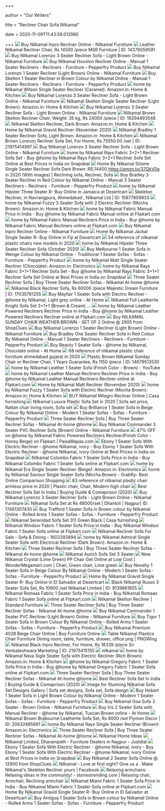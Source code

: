 +++
        
author = "Our Writers"
        
title = "Recliner Chair Sofa Nilkamal"
        
date = 2020-11-09T11:43:59.012960
        
+++
[ ![](https://cdn.shopify.com/s/files/1/0044/1208/0217/products/INPRO_RECLINER_LIGHT_BROWN_IINPRORECLINERLBW_04_2000x.jpg?v=1575454639)](https://cdn.shopify.com/s/files/1/0044/1208/0217/products/INPRO_RECLINER_LIGHT_BROWN_IINPRORECLINERLBW_04_2000x.jpg?v=1575454639) Buy Nilkamal Inpro Recliner Online - Nilkamal Furniture
[ ![](https://4.imimg.com/data4/CL/CY/ANDROID-27608887/product-500x500.jpeg)](https://4.imimg.com/data4/CL/CY/ANDROID-27608887/product-500x500.jpeg) Leather Nilkamal Recliner Chair, Rs 14500 /piece MSR Furniture | ID:  14379059591
[ ![](https://cdn.shopify.com/s/files/1/0044/1208/0217/products/ILOREN3SRECSOFLBW_06_2000x.jpg?v=1567844853)](https://cdn.shopify.com/s/files/1/0044/1208/0217/products/ILOREN3SRECSOFLBW_06_2000x.jpg?v=1567844853) Buy Nilkamal Lorenzo 3 Seater Recliner Sofa - Light Brown Online - Nilkamal  Furniture
[ ![](https://ii1.pepperfry.com/media/catalog/product/n/i/800x880/nilkamal-houston-recliner-nilkamal-houston-recliner-edtiwe.jpg)](https://ii1.pepperfry.com/media/catalog/product/n/i/800x880/nilkamal-houston-recliner-nilkamal-houston-recliner-edtiwe.jpg) Buy Nilkamal Houston Recliner Online - Manual 1 Seater Recliners - Recliners  - Furniture - Pepperfry Product
[ ![](https://cdn.shopify.com/s/files/1/0044/1208/0217/products/LORENZO_1STR_RECLINER_SOFA_LIGHT_BROWN_ILOREN1SRECSOFLBW_LS_2000x.jpg?v=1567846105)](https://cdn.shopify.com/s/files/1/0044/1208/0217/products/LORENZO_1STR_RECLINER_SOFA_LIGHT_BROWN_ILOREN1SRECSOFLBW_LS_2000x.jpg?v=1567846105) Buy Nilkamal Lorenzo 1 Seater Recliner (Light Brown) Online - Nilkamal  Furniture
[ ![](https://ii1.pepperfry.com/media/catalog/product/s/k/568x625/skelton-1-seater-recliner-in-brown-colour-by-nilkamal-skelton-1-seater-recliner-in-brown-colour-by-n-snedkd.jpg)](https://ii1.pepperfry.com/media/catalog/product/s/k/568x625/skelton-1-seater-recliner-in-brown-colour-by-nilkamal-skelton-1-seater-recliner-in-brown-colour-by-n-snedkd.jpg) Buy Skelton 1 Seater Recliner in Brown Colour by Nilkamal Online - Manual 1  Seater Recliners - Recliners - Furniture - Pepperfry Product
[ ![](https://images-na.ssl-images-amazon.com/images/I/61lMmRK-GuL._SX355_.jpg)](https://images-na.ssl-images-amazon.com/images/I/61lMmRK-GuL._SX355_.jpg) home by Nilkamal Wilson Single Seater Recliner (Caramel): Amazon.in: Home &  Kitchen
[ ![](https://cdn.shopify.com/s/files/1/0044/1208/0217/products/ILOREN3SRECSOFLBW_04_2000x.jpg?v=1567844853)](https://cdn.shopify.com/s/files/1/0044/1208/0217/products/ILOREN3SRECSOFLBW_04_2000x.jpg?v=1567844853) Buy Nilkamal Lorenzo 3 Seater Recliner Sofa - Light Brown Online - Nilkamal  Furniture
[ ![](https://images-na.ssl-images-amazon.com/images/I/71GIzInvWgL._SX679_.jpg)](https://images-na.ssl-images-amazon.com/images/I/71GIzInvWgL._SX679_.jpg) Nilkamal Skelton Single Seater Recliner (Light Brown): Amazon.in: Home &  Kitchen
[ ![](https://cdn.shopify.com/s/files/1/0044/1208/0217/products/ILOREN3SRECSOFLBW_09_2000x.jpg?v=1567844853)](https://cdn.shopify.com/s/files/1/0044/1208/0217/products/ILOREN3SRECSOFLBW_09_2000x.jpg?v=1567844853) Buy Nilkamal Lorenzo 3 Seater Recliner Sofa - Light Brown Online - Nilkamal  Furniture
[ ![](https://5.imimg.com/data5/XJ/PG/MY-2823023/nilkamal-recliner-skelton-500x500.jpg)](https://5.imimg.com/data5/XJ/PG/MY-2823023/nilkamal-recliner-skelton-500x500.jpg) Nilkamal Brown Skelton Recliner Chair, Weight: 35 kg, Rs 24000 /piece | ID:  19294493548
[ ![](https://images-na.ssl-images-amazon.com/images/I/61Wrp3Ba55L._SY355_.jpg)](https://images-na.ssl-images-amazon.com/images/I/61Wrp3Ba55L._SY355_.jpg) Nilkamal Skelton Recliner, Dark Brown: Amazon.in: Home & Kitchen
[ ![](https://www.reviews.in/wp-content/uploads/Home-By-Nilkamal-Gravid-Single-Seater-Recliner-Sofa-Review.png)](https://www.reviews.in/wp-content/uploads/Home-By-Nilkamal-Gravid-Single-Seater-Recliner-Sofa-Review.png) Home by Nilkamal Gravid Recliner (November 2020)
[ ![](https://images-na.ssl-images-amazon.com/images/I/71HKNsNjacL._SY450_.jpg)](https://images-na.ssl-images-amazon.com/images/I/71HKNsNjacL._SY450_.jpg) Nilkamal Bradley 1 Seater Recliner Sofa, Light Brown: Amazon.in: Home &  Kitchen
[ ![](https://5.imimg.com/data5/XG/IM/KT/SELLER-12710243/lorenzo-recliner-sofa-set-250x250.png)](https://5.imimg.com/data5/XG/IM/KT/SELLER-12710243/lorenzo-recliner-sofa-set-250x250.png) Nilkamal Brown Lorenzo Recliner Sofa Set, For Home, Rs 75550.00 /set | ID:  21975414997
[ ![](https://cdn.shopify.com/s/files/1/0044/1208/0217/products/ILOREN3SRECSOFLBW_01_2000x.jpg?v=1567844853)](https://cdn.shopify.com/s/files/1/0044/1208/0217/products/ILOREN3SRECSOFLBW_01_2000x.jpg?v=1567844853) Buy Nilkamal Lorenzo 3 Seater Recliner Sofa - Light Brown Online - Nilkamal  Furniture
[ ![](https://n1.sdlcdn.com/imgs/b/z/p/home-by-Nilkamal-Rays-Fabric-SDL552233593-1-493e1.jpg)](https://n1.sdlcdn.com/imgs/b/z/p/home-by-Nilkamal-Rays-Fabric-SDL552233593-1-493e1.jpg) home by Nilkamal Rays Fabric 3+2+1 Recliner Sofa Set - Buy @home by Nilkamal  Rays Fabric 3+2+1 Recliner Sofa Set Online at Best Prices in India on  Snapdeal
[ ![](https://i.pinimg.com/236x/2e/9f/66/2e9f66b28f34fc611be4cb11c44be64e.jpg)](https://i.pinimg.com/236x/2e/9f/66/2e9f66b28f34fc611be4cb11c44be64e.jpg) Home By Nilkamal Silome Single Seater Recliner Sofa Dark Brown :RS.14400  https://amzn.to/37QkV0a in 2020 (With images) | Reclining sofa, Recliner,  Sofa
[ ![](https://ii1.pepperfry.com/media/catalog/product/b/r/1100x1210/bradley-three-seater-recliner-sofa-in-red-colour-by-nilkamal-bradley-three-seater-recliner-sofa-in-r-930tas.jpg)](https://ii1.pepperfry.com/media/catalog/product/b/r/1100x1210/bradley-three-seater-recliner-sofa-in-red-colour-by-nilkamal-bradley-three-seater-recliner-sofa-in-r-930tas.jpg) Buy Bradley 3 Seater Recliner in Red Colour by Nilkamal Online - Manual 3  Seater Recliners - Recliners - Furniture - Pepperfry Product
[ ![](https://images-na.ssl-images-amazon.com/images/I/71tba7lHOlL.jpg)](https://images-na.ssl-images-amazon.com/images/I/71tba7lHOlL.jpg) home by Nilkamal Hipster Three Seater R- Buy Online in Jamaica at Desertcart
[ ![](https://5.imimg.com/data5/SR/MY/GLADMIN-9068540/skeleton-recliner-500x500.png)](https://5.imimg.com/data5/SR/MY/GLADMIN-9068540/skeleton-recliner-500x500.png) Skeleton Recliner,  in Navrangpura, Ahmedabad , Nilkamal Ltd | ID:  15877809933
[ ![](https://images-na.ssl-images-amazon.com/images/I/71wRJA6bqsL._SL1500_.jpg)](https://images-na.ssl-images-amazon.com/images/I/71wRJA6bqsL._SL1500_.jpg) home by Nilkamal Fuzzy 3 Seater Sofa with 2 Electric Recliner (Mocha  Brown): Amazon.in: Home & Kitchen
[ ![](https://rukminim1.flixcart.com/image/832/832/joq2qa80/recliner/7/a/h/brown-plywood-fisfhanselsf1sdbwn-home-by-nilkamal-original-imafb2asegy5vhat.jpeg?q=70)](https://rukminim1.flixcart.com/image/832/832/joq2qa80/recliner/7/a/h/brown-plywood-fisfhanselsf1sdbwn-home-by-nilkamal-original-imafb2asegy5vhat.jpeg?q=70) home by Nilkamal Fabric Manual Price in India - Buy @home by Nilkamal  Fabric Manual online at Flipkart.com
[ ![](https://rukminim1.flixcart.com/image/1664/1664/recliner/f/b/z/coffee-brown-micro-fiber-fisfluxury3srlcho-home-by-nilkamal-original-imaer3c2jmr4udjx.jpeg?q=90)](https://rukminim1.flixcart.com/image/1664/1664/recliner/f/b/z/coffee-brown-micro-fiber-fisfluxury3srlcho-home-by-nilkamal-original-imaer3c2jmr4udjx.jpeg?q=90) home by Nilkamal Fabric Manual Recliners Price in India - Buy @home by  Nilkamal Fabric Manual Recliners online at Flipkart.com
[ ![](https://cdn.shopify.com/s/files/1/0044/1208/0217/products/INPRO_RECLINER_LIGHT_BROWN_IINPRORECLINERLBW_01_900x.jpg?v=1575454639)](https://cdn.shopify.com/s/files/1/0044/1208/0217/products/INPRO_RECLINER_LIGHT_BROWN_IINPRORECLINERLBW_01_900x.jpg?v=1575454639) Buy Nilkamal Inpro Recliner Online - Nilkamal Furniture
[ ![](https://images-na.ssl-images-amazon.com/images/I/918kHavtrnL.jpg)](https://images-na.ssl-images-amazon.com/images/I/918kHavtrnL.jpg) Home By Nilkamal Jackal Single Seater R- Buy Online in Fiji at Desertcart
[ ![](https://i.pinimg.com/originals/77/37/ea/7737ea1b63991d8a103030973b496cb9.jpg)](https://i.pinimg.com/originals/77/37/ea/7737ea1b63991d8a103030973b496cb9.jpg) 54 reference of nilkamal plastic chairs new models in 2020
[ ![](https://www.reviews.in/wp-content/uploads/Nilkamal-Hipster-Three-Seater-Recliner-Sofa-Review.png)](https://www.reviews.in/wp-content/uploads/Nilkamal-Hipster-Three-Seater-Recliner-Sofa-Review.png) home by Nilkamal Hipster Three Seater Recliner Sofa (October 2020)
[ ![](https://ii1.pepperfry.com/media/catalog/product/m/e/568x625/melbourne-one-seater-sofa-in-wenge-finish-by-nilkamal-melbourne-one-seater-sofa-in-wenge-finish-by-n-gwuia8.jpg)](https://ii1.pepperfry.com/media/catalog/product/m/e/568x625/melbourne-one-seater-sofa-in-wenge-finish-by-nilkamal-melbourne-one-seater-sofa-in-wenge-finish-by-n-gwuia8.jpg) Buy Melbourne 1 Seater Sofa in Wenge Colour by Nilkamal Online -  Traditional 1 Seater Sofas - Sofas - Furniture - Pepperfry Product
[ ![](https://images-na.ssl-images-amazon.com/images/I/71Ma0R3Rg0L._SL1500_.jpg)](https://images-na.ssl-images-amazon.com/images/I/71Ma0R3Rg0L._SL1500_.jpg) home by Nilkamal Matt Single Seater Recliner (Chocolate): Amazon.in:  Electronics
[ ![](https://n3.sdlcdn.com/imgs/b/z/p/home-by-Nilkamal-Rays-Fabric-SDL545516106-1-24d86.jpg)](https://n3.sdlcdn.com/imgs/b/z/p/home-by-Nilkamal-Rays-Fabric-SDL545516106-1-24d86.jpg) home by Nilkamal Rays Fabric 3+1+1 Recliner Sofa Set - Buy @home by Nilkamal  Rays Fabric 3+1+1 Recliner Sofa Set Online at Best Prices in India on  Snapdeal
[ ![](https://cdn.shopify.com/s/files/1/0099/2867/1291/products/FISFDUBAISF2SBWN_2_900x.jpg?v=1593777509)](https://cdn.shopify.com/s/files/1/0099/2867/1291/products/FISFDUBAISF2SBWN_2_900x.jpg?v=1593777509) Three Seater Recliner Sofa | Buy Three Seater Recliner Sofas - Nilkamal  At-home @home
[ ![](https://5.imimg.com/data5/SG/EQ/MY-44817436/recliner-sofa-500x500.jpg)](https://5.imimg.com/data5/SG/EQ/MY-44817436/recliner-sofa-500x500.jpg) Nilkamal Black Recliner Sofa, Rs 60000 /piece Majestic Dream Furniture |  ID: 17035781255
[ ![](https://t.infibeam.com/img/othe/7273534/1b/b2/mayfair1strsofaweclcrclnrltgreyfisfmayfair1sltgry01.jpg.e14e241bb2.989x600x500.jpg)](https://t.infibeam.com/img/othe/7273534/1b/b2/mayfair1strsofaweclcrclnrltgreyfisfmayfair1sltgry01.jpg.e14e241bb2.989x600x500.jpg) Buy Mayfair 1 Seater Sofa with Electric Recliner - @home by Nilkamal, Light  grey online - At Home
[ ![](https://cdn.shopify.com/s/files/1/1844/9185/products/product-500x500_1.jpeg?v=1569020907)](https://cdn.shopify.com/s/files/1/1844/9185/products/product-500x500_1.jpeg?v=1569020907) Nilkamal Full Leatherite Knight Sofa Set 3+1+1 (Brown & Cream) ...
[ ![](https://rukminim1.flixcart.com/image/352/352/jlzhci80/recliner/d/q/d/rich-chocolate-semi-aniline-leather-fisfpersia2strchoc-home-by-original-imaf8zzzjgux8sf4.jpeg?q=70)](https://rukminim1.flixcart.com/image/352/352/jlzhci80/recliner/d/q/d/rich-chocolate-semi-aniline-leather-fisfpersia2strchoc-home-by-original-imaf8zzzjgux8sf4.jpeg?q=70) home by Nilkamal Leather Powered Recliners Recliner Price in India - Buy  @home by Nilkamal Leather Powered Recliners Recliner online at Flipkart.com
[ ![](https://cdn.shopclues.com/images/thumbnails/71254/320/320/118689085118689085SundayNK13214944265671494956426.jpg)](https://cdn.shopclues.com/images/thumbnails/71254/320/320/118689085118689085SundayNK13214944265671494956426.jpg) Buy NILKAMAL SUNDAY CHAIR WEATHER BROWN - SET OF 2 Online @ 2905 from  ShopClues
[ ![](https://cdn.shopify.com/s/files/1/0044/1208/0217/products/LORENZO_1STR_RECLINER_SOFA_LIGHT_BROWN_ILOREN1SRECSOFLBW_11_2000x.jpg?v=1575454238)](https://cdn.shopify.com/s/files/1/0044/1208/0217/products/LORENZO_1STR_RECLINER_SOFA_LIGHT_BROWN_ILOREN1SRECSOFLBW_11_2000x.jpg?v=1575454238) Buy Nilkamal Lorenzo 1 Seater Recliner (Light Brown) Online - Nilkamal  Furniture
[ ![](https://ii1.pepperfry.com/media/catalog/product/b/r/1100x1210/bradley-one-seater-recliner-sofa-in-red-colour-by-nilkamal-bradley-one-seater-recliner-sofa-in-red-c-ommm11.jpg)](https://ii1.pepperfry.com/media/catalog/product/b/r/1100x1210/bradley-one-seater-recliner-sofa-in-red-colour-by-nilkamal-bradley-one-seater-recliner-sofa-in-red-c-ommm11.jpg) Buy Bradley One Seater Recliner Sofa in Red Colour By Nilkamal Online -  Manual 1 Seater Recliners - Recliners - Furniture - Pepperfry Product
[ ![](https://bab-assets3.babapi.ooo/img/othe/7273534/f1/54/flsfbeautysf1stchc.jpg.8e3865f154.989x1000x951.jpg)](https://bab-assets3.babapi.ooo/img/othe/7273534/f1/54/flsfbeautysf1stchc.jpg.8e3865f154.989x1000x951.jpg) Buy Beauty 1 Seater Sofa - @home by Nilkamal, Chocolate online - At Home
[ ![](https://i.pinimg.com/736x/51/59/90/51599062af9e268148acd6af4663bed3.jpg)](https://i.pinimg.com/736x/51/59/90/51599062af9e268148acd6af4663bed3.jpg) 68 reference of nilkamal plastic chair furniture ahmedabad gujarat in 2020
[ ![](https://5.imimg.com/data5/LI/QT/MY-1737518/sunday1-500x500.jpg)](https://5.imimg.com/data5/LI/QT/MY-1737518/sunday1-500x500.jpg) Plastic Brown Nilkamal Sunday Chair or Recliner Chair, 1 Years Guarantee,  Rs 1150 /piece | ID: 14679513530
[ ![](https://i.ytimg.com/vi/tS9MHF1-6QU/maxresdefault.jpg)](https://i.ytimg.com/vi/tS9MHF1-6QU/maxresdefault.jpg) home by Nilkamal Leather 1 Seater Sofa (Finish Color - Brown) - YouTube
[ ![](https://rukminim1.flixcart.com/image/352/352/jeek8sw0/recliner/h/3/j/brown-semi-aniline-leather-fisfranger2strdesp-home-by-nilkamal-original-imaf33dgpuxseg5a.jpeg?q=70)](https://rukminim1.flixcart.com/image/352/352/jeek8sw0/recliner/h/3/j/brown-semi-aniline-leather-fisfranger2strdesp-home-by-nilkamal-original-imaf33dgpuxseg5a.jpeg?q=70) home by Nilkamal Leather Manual Recliners Recliner Price in India - Buy  @home by Nilkamal Leather Manual Recliners Recliner online at Flipkart.com
[ ![](https://www.reviews.in/wp-content/uploads/home-by-Nilkamal-Matt-Single-Seater-Recliner-Chocolate-Review.png)](https://www.reviews.in/wp-content/uploads/home-by-Nilkamal-Matt-Single-Seater-Recliner-Chocolate-Review.png) Home by Nilkamal Matt Recliner (November 2020)
[ ![](https://images-na.ssl-images-amazon.com/images/I/81JYtYEiJBL._SL1500_.jpg)](https://images-na.ssl-images-amazon.com/images/I/81JYtYEiJBL._SL1500_.jpg) home by Nilkamal Fuzzy 1 Seater Sofa with Electric Recliner (Mocha Brown):  Amazon.in: Home & Kitchen
[ ![](https://www.casafurnishing.in/wp-content/uploads/2018/06/Nilkamal-Skelton-Recliner-8.jpg)](https://www.casafurnishing.in/wp-content/uploads/2018/06/Nilkamal-Skelton-Recliner-8.jpg) BUY Nilkamal Milagro Recliner Online | Casa furnishing
[ ![](https://i.pinimg.com/originals/18/86/d7/1886d714e353242e7c68a930ef161632.jpg)](https://i.pinimg.com/originals/18/86/d7/1886d714e353242e7c68a930ef161632.jpg) Nilkamal Luxura Plastic Sofa Set in 2020 | Sofa set price, Rattan chair  living room, Sofa set
[ ![](https://ii1.pepperfry.com/media/catalog/product/b/r/568x625/brilliance-1-seater-sofa-in-beige-colour-by-nilkamal-brilliance-1-seater-sofa-in-beige-colour-by-nil-m1dy6e.jpg)](https://ii1.pepperfry.com/media/catalog/product/b/r/568x625/brilliance-1-seater-sofa-in-beige-colour-by-nilkamal-brilliance-1-seater-sofa-in-beige-colour-by-nil-m1dy6e.jpg) Buy Brilliance 1 Seater Sofa in Beige Colour By Nilkamal Online - Modern 1  Seater Sofas - Sofas - Furniture - Pepperfry Product
[ ![](https://cdn.shopify.com/s/files/1/0099/2867/1291/products/JACKSON_1_SEATER_ELEC_RCNLR_SOFA_BRWON_FISFJACKSONSF1SBWN_02_900x.jpg?v=1580893293)](https://cdn.shopify.com/s/files/1/0099/2867/1291/products/JACKSON_1_SEATER_ELEC_RCNLR_SOFA_BRWON_FISFJACKSONSF1SBWN_02_900x.jpg?v=1580893293) Three Seater Recliner Sofa | Buy Three Seater Recliner Sofas - Nilkamal  At-home @home
[ ![](https://cdn.shopify.com/s/files/1/0044/1208/0217/products/LCOMMAN3SSPVCBRN_01_2000x.jpg?v=1600513856)](https://cdn.shopify.com/s/files/1/0044/1208/0217/products/LCOMMAN3SSPVCBRN_01_2000x.jpg?v=1600513856) Buy Nilkamal Commander 3 Seater PVC Recliner Sofa (Brown) Online - Nilkamal  Furniture
[ ![](https://rukminim1.flixcart.com/image/400/400/recliner/y/w/c/honey-beige-micro-fiber-fisferas1strhnbge-home-by-nilkamal-original-imaerx4thfx8yprd.jpeg?q=90)](https://rukminim1.flixcart.com/image/400/400/recliner/y/w/c/honey-beige-micro-fiber-fisferas1strhnbge-home-by-nilkamal-original-imaerx4thfx8yprd.jpeg?q=90) 47% OFF on @home by Nilkamal Fabric Powered Recliners Recliner(Finish Color  - Honey Beige) on Flipkart | PaisaWapas.com
[ ![](https://n1.sdlcdn.com/imgs/a/q/y/Ebony-1-Seater-Sofa-With-SDL050194757-1-efb41.JPG)](https://n1.sdlcdn.com/imgs/a/q/y/Ebony-1-Seater-Sofa-With-SDL050194757-1-efb41.JPG) Ebony 1 Seater Sofa With Electric Recliner - @home Nilkamal, ivory - Buy  Ebony 1 Seater Sofa With Electric Recliner - @home Nilkamal, ivory Online  at Best Prices in India on Snapdeal
[ ![](https://rukminim1.flixcart.com/image/352/352/jsyyufk0/sofa-sectional/h/f/v/grey-na-lcol1ssfabwnt-gry-nilkamal-grey-original-imafefeaw8apdgyg.jpeg?q=70)](https://rukminim1.flixcart.com/image/352/352/jsyyufk0/sofa-sectional/h/f/v/grey-na-lcol1ssfabwnt-gry-nilkamal-grey-original-imafefeaw8apdgyg.jpeg?q=70) Nilkamal Colombo Fabric 1 Seater Sofa Price in India - Buy Nilkamal Colombo  Fabric 1 Seater Sofa online at Flipkart.com
[ ![](https://images-na.ssl-images-amazon.com/images/I/91ZkmH4QFcL._SL1500_.jpg)](https://images-na.ssl-images-amazon.com/images/I/91ZkmH4QFcL._SL1500_.jpg) home by Nilkamal Era Single Seater Recliner (Beige): Amazon.in: Electronics
[ ![](https://www.grabfly.com/wp-content/uploads/2018/10/home-by-nilkamal-saviour-single-seater-sofa-mocha-brown.jpg)](https://www.grabfly.com/wp-content/uploads/2018/10/home-by-nilkamal-saviour-single-seater-sofa-mocha-brown.jpg) home by Nilkamal Saviour Single Seater Sofa (Mocha Brown) - Grabfly- Best  Online Comparison Shopping
[ ![](https://i.pinimg.com/originals/4a/64/02/4a640241087c66788dd3a1f7b8e648c6.jpg)](https://i.pinimg.com/originals/4a/64/02/4a640241087c66788dd3a1f7b8e648c6.jpg) 83 reference of nilkamal plastic chair armless price in 2020 | Plastic chair,  Chair, Modern high chair
[ ![](https://i0.wp.com/furnitureoxide.com/wp-content/uploads/2019/12/77.jpeg)](https://i0.wp.com/furnitureoxide.com/wp-content/uploads/2019/12/77.jpeg) Best Recliner Sofa Set In India | Buying Guide & Comaprison (2020)
[ ![](https://cdn.shopify.com/s/files/1/0044/1208/0217/products/ILOREN3SRECSOFLBW_07_2000x.jpg?v=1567844853)](https://cdn.shopify.com/s/files/1/0044/1208/0217/products/ILOREN3SRECSOFLBW_07_2000x.jpg?v=1567844853) Buy Nilkamal Lorenzo 3 Seater Recliner Sofa - Light Brown Online - Nilkamal  Furniture
[ ![](https://5.imimg.com/data5/FL/LV/MY-2823023/nilkamal-sofa-set-250x250.jpg)](https://5.imimg.com/data5/FL/LV/MY-2823023/nilkamal-sofa-set-250x250.jpg) Nilkamal Sofa Set at Rs 48000/set | Dhantoli | Nagpur| ID: 17481307430
[ ![](https://ii1.pepperfry.com/media/catalog/product/t/r/800x880/trafford-1-seater-sofa-in-brown-colour-by-nilkamal-trafford-1-seater-sofa-in-brown-colour-by-nilkama-6rlhvy.jpg)](https://ii1.pepperfry.com/media/catalog/product/t/r/800x880/trafford-1-seater-sofa-in-brown-colour-by-nilkamal-trafford-1-seater-sofa-in-brown-colour-by-nilkama-6rlhvy.jpg) Buy Trafford 1 Seater Sofa in Brown colour by Nilkamal Online - Rolled Arms  1 Seater Sofas - Sofas - Furniture - Pepperfry Product
[ ![](https://www.casafurnishing.in/wp-content/uploads/2018/06/Nilkamal-Catherine-Sofa-Set-2-1-300x276.jpeg)](https://www.casafurnishing.in/wp-content/uploads/2018/06/Nilkamal-Catherine-Sofa-Set-2-1-300x276.jpeg) Nilkamal Serenidad Sofa Set 311 Green Black | Casa furnishing
[ ![](https://rukminim1.flixcart.com/image/352/352/js23pu80/sofa-sectional/j/9/2/brown-na-lwnd1sspvcblk-brn-nilkamal-na-original-imafdpunn8cjgzs4.jpeg?q=70)](https://rukminim1.flixcart.com/image/352/352/js23pu80/sofa-sectional/j/9/2/brown-na-lwnd1sspvcblk-brn-nilkamal-na-original-imafdpunn8cjgzs4.jpeg?q=70) Nilkamal Windsor Fabric 1 Seater Sofa Price in India - Buy Nilkamal Windsor  Fabric 1 Seater Sofa online at Flipkart.com
[ ![](https://apollo-singapore.akamaized.net/v1/files/5e29ftgqqgn41-IN/image;s=850x0)](https://apollo-singapore.akamaized.net/v1/files/5e29ftgqqgn41-IN/image;s=850x0) Nilkamal Recliner Sofa For Sale - Sofa & Dining - 1603393894
[ ![](https://m.media-amazon.com/images/I/71bgCDieJTL._AC_SS350_.jpg)](https://m.media-amazon.com/images/I/71bgCDieJTL._AC_SS350_.jpg) home by Nilkamal Admiral Single Seater Sofa with Electrical Recliner (Dark  Brown): Amazon.in: Home & Kitchen
[ ![](https://cdn.shopify.com/s/files/1/0099/2867/1291/products/FISFVENNESSA1SLBWN_01_900x.jpg?v=1557402901)](https://cdn.shopify.com/s/files/1/0099/2867/1291/products/FISFVENNESSA1SLBWN_01_900x.jpg?v=1557402901) Three Seater Recliner Sofa | Buy Three Seater Recliner Sofas - Nilkamal  At-home @home
[ ![](http://vivekinteriors.com/image/cache/data/furniture/Aurich-sofa-set-big-600x600.jpg)](http://vivekinteriors.com/image/cache/data/furniture/Aurich-sofa-set-big-600x600.jpg) Nilkamal Aurich Sofa Set 3 Seater
[ ![](https://i.pinimg.com/originals/d2/83/d5/d283d51cef6cdfc06a77ce7528d19346.png)](https://i.pinimg.com/originals/d2/83/d5/d283d51cef6cdfc06a77ce7528d19346.png) New Nilkamal Crystal (Lime Green) PP Chair Get Online at Low Cost |  WonderMegamart.com | Chair, Green chair, Lime green
[ ![](https://ii1.pepperfry.com/media/catalog/product/n/o/568x625/novelty-1-seater-sofa-in-beige-colour-by-nilkamal-novelty-1-seater-sofa-in-beige-colour-by-nilkamal-j9zin5.jpg)](https://ii1.pepperfry.com/media/catalog/product/n/o/568x625/novelty-1-seater-sofa-in-beige-colour-by-nilkamal-novelty-1-seater-sofa-in-beige-colour-by-nilkamal-j9zin5.jpg) Buy Novelty 1 Seater Sofa in Beige Colour By Nilkamal Online - Modern 1  Seater Sofas - Sofas - Furniture - Pepperfry Product
[ ![](https://images-na.ssl-images-amazon.com/images/I/91OLupBOuyL.jpg)](https://images-na.ssl-images-amazon.com/images/I/91OLupBOuyL.jpg) Home By Nilkamal Gravid Single Seater R- Buy Online in El Salvador at  Desertcart
[ ![](https://3.imimg.com/data3/GD/QD/MY-11624337/corporate-sofa-set-250x250.jpg)](https://3.imimg.com/data3/GD/QD/MY-11624337/corporate-sofa-set-250x250.jpg) Black Nilkamal Russo 3 Seater Sofa Set, Rs 10900 /set Nilkamal Limited |  ID: 9139861855
[ ![](https://rukminim1.flixcart.com/image/352/352/jm573ww0/sofa-sectional/h/4/j/brown-na-lromass1ssbrn-nilkamal-brown-original-imaf94jjegjxvszg.jpeg?q=70)](https://rukminim1.flixcart.com/image/352/352/jm573ww0/sofa-sectional/h/4/j/brown-na-lromass1ssbrn-nilkamal-brown-original-imaf94jjegjxvszg.jpeg?q=70) Nilkamal Romaas Fabric 1 Seater Sofa Price in India - Buy Nilkamal Romaas  Fabric 1 Seater Sofa online at Flipkart.com
[ ![](https://static.wixstatic.com/media/c9812c_a8c488a23bd74dafb915d227789cc26d~mv2.png/v1/fill/w_445,h_376,al_c/c9812c_a8c488a23bd74dafb915d227789cc26d~mv2.png)](https://static.wixstatic.com/media/c9812c_a8c488a23bd74dafb915d227789cc26d~mv2.png/v1/fill/w_445,h_376,al_c/c9812c_a8c488a23bd74dafb915d227789cc26d~mv2.png) Nilkamal Skelton Recliner | Standard Furniture
[ ![](https://cdn.shopify.com/s/files/1/0099/2867/1291/products/FISFVENNESSA1SLBWN_02_900x.jpg?v=1557402901)](https://cdn.shopify.com/s/files/1/0099/2867/1291/products/FISFVENNESSA1SLBWN_02_900x.jpg?v=1557402901) Three Seater Recliner Sofa | Buy Three Seater Recliner Sofas - Nilkamal  At-home @home
[ ![](https://cdn.shopify.com/s/files/1/0044/1208/0217/products/COMMANDER1STRRECLINERPVCSOFALIGHT_LCOMMAN1SSPVCLBW_01_400x.jpg?v=1600513852)](https://cdn.shopify.com/s/files/1/0044/1208/0217/products/COMMANDER1STRRECLINERPVCSOFALIGHT_LCOMMAN1SSPVCLBW_01_400x.jpg?v=1600513852) Buy Nilkamal Commander 1 Seater PVC Recliner (Light Brown) Online - Nilkamal  Furniture
[ ![](https://ii1.pepperfry.com/media/catalog/product/t/i/568x625/tigor-1-seater-sofa-in-brown-colour-by-nilkamal-tigor-1-seater-sofa-in-brown-colour-by-nilkamal-pggezr.jpg)](https://ii1.pepperfry.com/media/catalog/product/t/i/568x625/tigor-1-seater-sofa-in-brown-colour-by-nilkamal-tigor-1-seater-sofa-in-brown-colour-by-nilkamal-pggezr.jpg) Buy Tigor 1 Seater Sofa in Brown Colour By Nilkamal Online - Rolled Arms 1  Seater Sofas - Sofas - Furniture - Pepperfry Product
[ ![](https://cdn.furnituremagik.com/wp-content/uploads/2019/08/Nilkamal-Premium-4028-Beige-Chair-2.jpg)](https://cdn.furnituremagik.com/wp-content/uploads/2019/08/Nilkamal-Premium-4028-Beige-Chair-2.jpg) Buy Nilkamal Premium 4028 Beige Chair Online | Buy Furniture Online
[ ![](https://w7.pngwing.com/pngs/549/968/png-transparent-table-nilkamal-plastics-chair-furniture-dining-room-table-furniture-drawer-office.png)](https://w7.pngwing.com/pngs/549/968/png-transparent-table-nilkamal-plastics-chair-furniture-dining-room-table-furniture-drawer-office.png) Table Nilkamal Plastics Chair Furniture Dining room, table, furniture,  drawer, office png | PNGWing
[ ![](https://5.imimg.com/data5/IP/VD/MN/SELLER-12710243/inpro-recliner-500x500.png)](https://5.imimg.com/data5/IP/VD/MN/SELLER-12710243/inpro-recliner-500x500.png) Nilkamal Black Inpro Recliner, For Home, Rs 18339 /piece Sri Venkateshwara  Marketing | ID: 21975415155
[ ![](https://cdn.shopify.com/s/files/1/1844/9185/products/brown_set_311.jpg?v=1600607460)](https://cdn.shopify.com/s/files/1/1844/9185/products/brown_set_311.jpg?v=1600607460) nilkamal
[ ![](https://images-na.ssl-images-amazon.com/images/I/71h-FNTm00L._SL1500_.jpg)](https://images-na.ssl-images-amazon.com/images/I/71h-FNTm00L._SL1500_.jpg) home by Nilkamal Nexa Sigle Seater Sofa with Electric Recliner (Rich  Brown): Amazon.in: Home & Kitchen
[ ![](https://rukminim1.flixcart.com/image/352/352/juk4gi80/sofa-sectional/x/6/r/beige-polyester-flsfgregorysf1sbge-home-by-nilkamal-beige-original-imaffdpujz99uhyw.jpeg?q=70)](https://rukminim1.flixcart.com/image/352/352/juk4gi80/sofa-sectional/x/6/r/beige-polyester-flsfgregorysf1sbge-home-by-nilkamal-beige-original-imaffdpujz99uhyw.jpeg?q=70) @home by Nilkamal Gregory Fabric 1 Seater Sofa Price in India - Buy @home  by Nilkamal Gregory Fabric 1 Seater Sofa online at Flipkart.com
[ ![](https://cdn.shopify.com/s/files/1/0099/2867/1291/products/EVELYN_1_STR_SOFA_ELEC_RECLN_TAN_BROWN_FISFEVELYNSF1SBWN_01_900x.jpg?v=1566303531)](https://cdn.shopify.com/s/files/1/0099/2867/1291/products/EVELYN_1_STR_SOFA_ELEC_RECLN_TAN_BROWN_FISFEVELYNSF1SBWN_01_900x.jpg?v=1566303531) Three Seater Recliner Sofa | Buy Three Seater Recliner Sofas - Nilkamal  At-home @home
[ ![](https://i1.wp.com/furnitureoxide.com/wp-content/uploads/2019/12/55.jpeg)](https://i1.wp.com/furnitureoxide.com/wp-content/uploads/2019/12/55.jpeg) Best Recliner Sofa Set In India | Buying Guide & Comaprison (2020)
[ ![](https://i.pinimg.com/originals/40/67/98/4067989056ec817b30ab55bd05b5554b.jpg)](https://i.pinimg.com/originals/40/67/98/4067989056ec817b30ab55bd05b5554b.jpg) Image for Stunning Nilkamal Sofa Set Designs Gallery | Sofa set designs,  Sofa set, Sofa design
[ ![](https://ii1.pepperfry.com/media/catalog/product/h/o/1100x1210/hobart-1-seater-sofa-in-light-brown-colour-by-nilkamal-hobart-1-seater-sofa-in-light-brown-colour-by-vbs1ju.jpg)](https://ii1.pepperfry.com/media/catalog/product/h/o/1100x1210/hobart-1-seater-sofa-in-light-brown-colour-by-nilkamal-hobart-1-seater-sofa-in-light-brown-colour-by-vbs1ju.jpg) Buy Hobart 1 Seater Sofa in Light Brown Colour by Nilkamal Online - Modern  1 Seater Sofas - Sofas - Furniture - Pepperfry Product
[ ![](https://cdn.shopify.com/s/files/1/0044/1208/0217/products/GOA3CSSSRB_1_900x.jpeg?v=1567845354)](https://cdn.shopify.com/s/files/1/0044/1208/0217/products/GOA3CSSSRB_1_900x.jpeg?v=1567845354) Buy Nilkamal Goa Sofa 3 Seater - Brown Online - Nilkamal Furniture
[ ![](https://t.infibeam.com/img/othe/7273534/68/45/fisfiris2strtucbwn.jpg.ae9b1a6845.989x1000x951.jpg)](https://t.infibeam.com/img/othe/7273534/68/45/fisfiris2strtucbwn.jpg.ae9b1a6845.989x1000x951.jpg) Buy Iris 2 Seater Sofa with Manual Recliner - @home by Nilkamal, Tuscan  Brown online - At Home
[ ![](https://5.imimg.com/data5/FO/IL/JG/SELLER-10778396/brabourne-leatherite-sofa-set-500x500.jpg)](https://5.imimg.com/data5/FO/IL/JG/SELLER-10778396/brabourne-leatherite-sofa-set-500x500.jpg) Nilkamal Brown Brabourne Leatherite Sofa Set, Rs 8000 /set Flymon Decor |  ID: 20632465691
[ ![](https://images-na.ssl-images-amazon.com/images/I/71kcze1gVdL._SX425_.jpg)](https://images-na.ssl-images-amazon.com/images/I/71kcze1gVdL._SX425_.jpg) home By Nilkamal Rays Single Seater Recliner (Brown): Amazon.in: Electronics
[ ![](https://cdn.shopify.com/s/files/1/0099/2867/1291/products/JASON_1-SEATER-SOFA-W-RECLINER-BROWN_FISFJASONSF1SBWN_01_900x.jpg?v=1580895216)](https://cdn.shopify.com/s/files/1/0099/2867/1291/products/JASON_1-SEATER-SOFA-W-RECLINER-BROWN_FISFJASONSF1SBWN_01_900x.jpg?v=1580895216) Three Seater Recliner Sofa | Buy Three Seater Recliner Sofas - Nilkamal  At-home @home
[ ![](http://nilkamalhomeideas.com/ProductThumbImages/nilkamal-office-segment.jpg)](http://nilkamalhomeideas.com/ProductThumbImages/nilkamal-office-segment.jpg) Nilkamal Home Ideas
[ ![](https://content3.jdmagicbox.com/comp/nagpur/m6/0712px712.x712.150414160832.n1m6/catalogue/nilkamal-limited-dharampeth-nagpur-furniture-dealers-12prfc9.jpg)](https://content3.jdmagicbox.com/comp/nagpur/m6/0712px712.x712.150414160832.n1m6/catalogue/nilkamal-limited-dharampeth-nagpur-furniture-dealers-12prfc9.jpg) Nilkamal Limited, Dharampeth - Furniture Dealers in Nagpur - Justdial
[ ![](https://n3.sdlcdn.com/imgs/a/q/y/Ebony-1-Seater-Sofa-With-SDL050194757-3-dc812.JPG)](https://n3.sdlcdn.com/imgs/a/q/y/Ebony-1-Seater-Sofa-With-SDL050194757-3-dc812.JPG) Ebony 1 Seater Sofa With Electric Recliner - @home Nilkamal, ivory - Buy  Ebony 1 Seater Sofa With Electric Recliner - @home Nilkamal, ivory Online  at Best Prices in India on Snapdeal
[ ![](https://cdn.shopclues.com/images/thumbnails/32994/320/320/HomeMaxusFabric2SeaterSDL3795745251a11d01456424199.jpg)](https://cdn.shopclues.com/images/thumbnails/32994/320/320/HomeMaxusFabric2SeaterSDL3795745251a11d01456424199.jpg) Buy Nilkamal 2 Seater Sofa Online @ 12900 from ShopClues
[ ![](https://lookaside.fbsbx.com/lookaside/crawler/media/?media_id=721880094956293&get_thumbnail=1)](https://lookaside.fbsbx.com/lookaside/crawler/media/?media_id=721880094956293&get_thumbnail=1) Nilkamal - Love at first sight? Give us a . Make Nilkamal's Skeleton  Recliner yours | Facebook
[ ![](https://i.pinimg.com/originals/fd/91/e3/fd91e3284356309cd9c62c1f1e0e746c.jpg)](https://i.pinimg.com/originals/fd/91/e3/fd91e3284356309cd9c62c1f1e0e746c.jpg) Relaxing armchairs: Relaxing ideas in the community! - storiestrending.com  | Relaxing chair, Armchair, Reclining armchair
[ ![](https://rukminim1.flixcart.com/image/352/352/js4yljk0/sofa-sectional/a/7/j/brown-na-lmia1misscbr-gld-nilkamal-na-original-imafdrzpygfvzq2u.jpeg?q=70)](https://rukminim1.flixcart.com/image/352/352/js4yljk0/sofa-sectional/a/7/j/brown-na-lmia1misscbr-gld-nilkamal-na-original-imafdrzpygfvzq2u.jpeg?q=70) Nilkamal Miami Fabric 1 Seater Sofa Price in India - Buy Nilkamal Miami  Fabric 1 Seater Sofa online at Flipkart.com
[ ![](https://images-na.ssl-images-amazon.com/images/I/81AJp2YnniL.jpg)](https://images-na.ssl-images-amazon.com/images/I/81AJp2YnniL.jpg) Home By Nilkamal Gravid Single Seater R- Buy Online in El Salvador at  Desertcart
[ ![](https://ii1.pepperfry.com/media/catalog/product/a/n/568x625/antigua-1-seater-sofa-in-brown-colour-by-nilkamal-antigua-1-seater-sofa-in-brown-colour-by-nilkamal-byu7vk.jpg)](https://ii1.pepperfry.com/media/catalog/product/a/n/568x625/antigua-1-seater-sofa-in-brown-colour-by-nilkamal-antigua-1-seater-sofa-in-brown-colour-by-nilkamal-byu7vk.jpg) Buy Antigua 1 Seater Sofa in Brown colour by Nilkamal Online - Rolled Arms  1 Seater Sofas - Sofas - Furniture - Pepperfry Product

